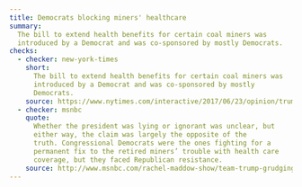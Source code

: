 ```yaml
---
title: Democrats blocking miners' healthcare
summary:
  The bill to extend health benefits for certain coal miners was
  introduced by a Democrat and was co-sponsored by mostly Democrats.
checks:
  - checker: new-york-times
    short:
      The bill to extend health benefits for certain coal miners was
      introduced by a Democrat and was co-sponsored by mostly
      Democrats.
    source: https://www.nytimes.com/interactive/2017/06/23/opinion/trumps-lies.html
  - checker: msnbc
    quote:
      Whether the president was lying or ignorant was unclear, but
      either way, the claim was largely the opposite of the
      truth. Congressional Democrats were the ones fighting for a
      permanent fix to the retired miners’ trouble with health care
      coverage, but they faced Republican resistance.
    source: http://www.msnbc.com/rachel-maddow-show/team-trump-grudgingly-tells-the-truth-about-miners-health-care
---
```

